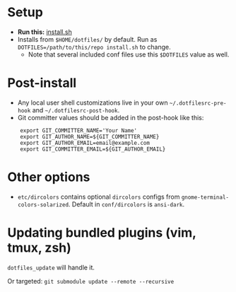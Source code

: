 # Setup
* **Run this:** [install.sh](install.sh)
* Installs from `$HOME/dotfiles/` by default. Run as `DOTFILES=/path/to/this/repo install.sh` to change.
  * Note that several included conf files use this `$DOTFILES` value as well.

# Post-install
* Any local user shell customizations live in your own `~/.dotfilesrc-pre-hook` and `~/.dotfilesrc-post-hook`.
* Git committer values should be added in the post-hook like this:
```
    export GIT_COMMITTER_NAME='Your Name'
    export GIT_AUTHOR_NAME=${GIT_COMMITTER_NAME}
    export GIT_AUTHOR_EMAIL=email@example.com
    export GIT_COMMITTER_EMAIL=${GIT_AUTHOR_EMAIL}
```

# Other options
* `etc/dircolors` contains optional `dircolors` configs from `gnome-terminal-colors-solarized`.
Default in `conf/dircolors` is `ansi-dark`.

# Updating bundled plugins (vim, tmux, zsh)

`dotfiles_update` will handle it.

Or targeted: `git submodule update --remote --recursive`
